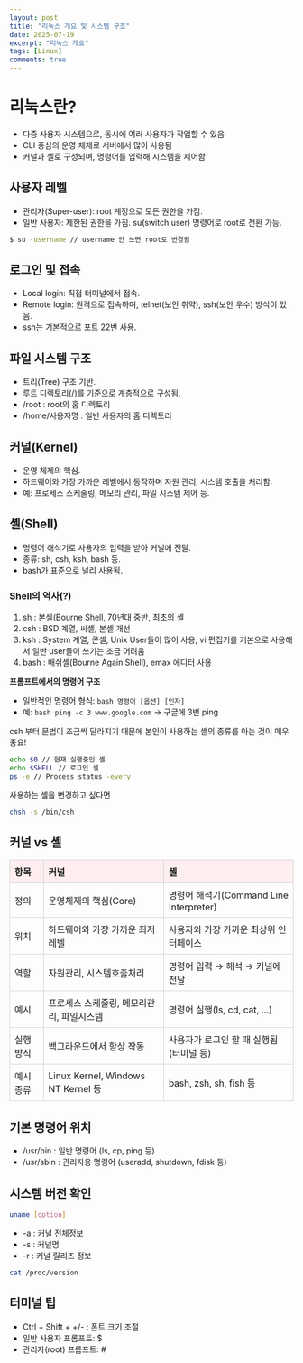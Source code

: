 ```yaml
---
layout: post
title: "리눅스 개요 및 시스템 구조"
date: 2025-07-19
excerpt: "리눅스 개요"
tags: [Linux]
comments: true
---
```


# 리눅스란?
- 다중 사용자 시스템으로, 동시에 여러 사용자가 작업할 수 있음
- CLI 중심의 운영 체제로 서버에서 많이 사용됨
- 커널과 셸로 구성되며, 명령어를 입력해 시스템을 제어함

## 사용자 레벨
- 관리자(Super-user): root 계정으로 모든 권한을 가짐.
- 일반 사용자: 제한된 권한을 가짐. su(switch user) 명령어로 root로 전환 가능.
```bash
$ su -username // username 안 쓰면 root로 변경됨
```

## 로그인 및 접속
- Local login: 직접 터미널에서 접속.
- Remote login: 원격으로 접속하며, telnet(보안 취약), ssh(보안 우수) 방식이 있음.
- ssh는 기본적으로 포트 22번 사용.

## 파일 시스템 구조
- 트리(Tree) 구조 기반.
- 루트 디렉토리(/)를 기준으로 계층적으로 구성됨.
- /root : root의 홈 디렉토리
- /home/사용자명 : 일반 사용자의 홈 디렉토리

## 커널(Kernel)
- 운영 체제의 핵심.
- 하드웨어와 가장 가까운 레벨에서 동작하며 자원 관리, 시스템 호출을 처리함.
- 예: 프로세스 스케줄링, 메모리 관리, 파일 시스템 제어 등.

## 셸(Shell)
- 명령어 해석기로 사용자의 입력을 받아 커널에 전달.
- 종류: sh, csh, ksh, bash 등.
- bash가 표준으로 널리 사용됨.

### Shell의 역사(?)
1. sh : 본셸(Bourne Shell, 70년대 중반, 최초의 셸
2. csh : BSD 계열, 씨셸, 본셸 개선
3. ksh : System 계열, 콘셸, Unix User들이 많이 사용, vi 편집기를 기본으로 사용해서 일반 user들이 쓰기는 조금 어려움
4. bash : 배쉬셸(Bourne Again Shell), emax 에디터 사용

**프롬프트에서의 명령어 구조**
- 일반적인 명령어 형식: ```bash 명령어 [옵션] [인자]```
- 예: ```bash ping -c 3 www.google.com``` → 구글에 3번 ping


csh 부터 문법이 조금씩 달라지기 때문에 본인이 사용하는 셸의 종류를 아는 것이 매우 중요!
```bash
echo $0 // 현재 실행중인 셸
echo $SHELL // 로그인 셸
ps -e // Process status -every
```

사용하는 셸을 변경하고 싶다면
```bash
chsh -s /bin/csh
```

## 커널 vs 셸

<style>
  table {
    border-collapse: collapse;
    width: 100%;
  }
  th {
    border: 1px solid lightgray;
    background-color: #ffeef0;
    font-weight: bold;
    padding: 8px;
    text-align: left;
  }
  td {
    border: 1px solid lightgray;
    padding: 8px;
    text-align: left;
  }
</style>

<table>
  <thead>
    <tr>
      <th>항목</th>
      <th>커널</th>
      <th>셸</th>
    </tr>
  </thead>
  <tbody>
    <tr>
      <td>정의</td>
      <td>운영체제의 핵심(Core)</td>
      <td>명령어 해석기(Command Line Interpreter)</td>
    </tr>
    <tr>
      <td>위치</td>
      <td>하드웨어와 가장 가까운 최저레벨</td>
      <td>사용자와 가장 가까운 최상위 인터페이스</td>
    </tr>
    <tr>
      <td>역할</td>
      <td>자원관리, 시스템호출처리</td>
      <td>명령어 입력 → 해석 → 커널에 전달</td>
    </tr>
    <tr>
      <td>예시</td>
      <td>프로세스 스케줄링, 메모리관리, 파일시스템</td>
      <td>명령어 실행(ls, cd, cat, ...)</td>
    </tr>
    <tr>
      <td>실행 방식</td>
      <td>백그라운드에서 항상 작동</td>
      <td>사용자가 로그인 할 때 실행됨 (터미널 등)</td>
    </tr>
    <tr>
      <td>예시 종류</td>
      <td>Linux Kernel, Windows NT Kernel 등</td>
      <td>bash, zsh, sh, fish 등</td>
    </tr>
  </tbody>
</table>


## 기본 명령어 위치
- /usr/bin : 일반 명령어 (ls, cp, ping 등)
- /usr/sbin : 관리자용 명령어 (useradd, shutdown, fdisk 등)

## 시스템 버전 확인
```bash
uname [option]
```
* -a : 커널 전체정보
* -s : 커널명
* -r : 커널 릴리즈 정보

```bash
cat /proc/version
```

## 터미널 팁
- Ctrl + Shift + +/- : 폰트 크기 조절
- 일반 사용자 프롬프트: $
- 관리자(root) 프롬프트: #

